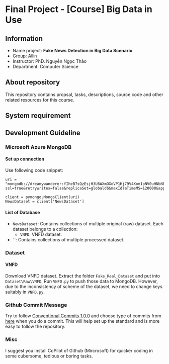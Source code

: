 # Final Project - [Course] Big Data in Use

## Information

- Name project: **Fake News Detection in Big Data Scenario**
- Group: Allin
- Instructor: PhD. Nguyễn Ngọc Thảo
- Department: Computer Science

## About repository

This repository contains propsal, tasks, descriptions, source code and other related resources for this course.

## System requirement

## Development Guideline

### Microsoft Azure MongoDB

#### Set up connection

Use following code snippet:

```[Python]
uri = "mongodb://dreamywanderer:fIheB7sQzEsjH3U6WXmOXoVP1Hj79V4Xom1pNV0uHNbNBal0Lx75X6fwSovFOxXFftvFAMsf5SGoACDboPqXRA==@dreamywanderer.mongo.cosmos.azure.com:10255/?ssl=true&retrywrites=false&replicaSet=globaldb&maxIdleTimeMS=120000&appName=@dreamywanderer@"

client = pymongo.MongoClient(uri)
NewsDataset = client['NewsDataset']
```

#### List of Database

- `NewsDataset`: Contains collections of multiple original (raw) dataset. Each dataset belongs to a collection:
  - `VNFD`: VNFD dataset.
- ``: Contains collections of multiple processed dataset.

### Dataset

#### VNFD

Download VNFD dataset. Extract the folder `Fake_Real_Dataset` and put into `Dataset\Raw\VNFD`. Run `VNFD.py` to push those data to MongoDB. However, due to the inconsistency of scheme of the dataset, we need to change keys suitably in `VNFD.py`.

### Github Commit Message

Try to follow [Conventional Commits 1.0.0](https://www.conventionalcommits.org/en/v1.0.0/) and choose type of commits from [here](https://www.conventionalcommits.org/en/v1.0.0/) when you do a commit. This will help set up the standard and is more easy to follow the repository.

### Misc

I suggest you install CoPilot of Github (Mircrosoft) for quicker coding in some cubersome, tedious or boring tasks.
